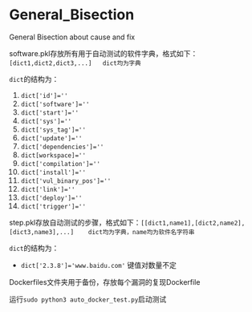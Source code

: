 # General_Bisection
General Bisection about cause and fix

software.pkl存放所有用于自动测试的软件字典，格式如下：`[dict1,dict2,dict3,...]   dict均为字典`

`dict`的结构为：

1. `dict['id']=''`
2. `dict['software']=''`
3. `dict['start']=''`
4. `dict['sys']=''`
5. `dict['sys_tag']=''`
6. `dict['update']=''`
7. `dict['dependencies']=''`
8. `dict[workspace]=''`
9. `dict['compilation']=''`
10. `dict['install']=''`
11. `dict['vul_binary_pos']=''`
12. `dict['link']=''`
13. `dict['deploy']=''`
14. `dict['trigger']=''`

step.pkl存放自动测试的步骤，格式如下：`[[dict1,name1],[dict2,name2],[dict3,name3],...]    dict均为字典，name均为软件名字符串`

`dict`的结构为：

- `dict['2.3.8']='www.baidu.com'`    键值对数量不定

Dockerfiles文件夹用于备份，存放每个漏洞的复现Dockerfile

运行`sudo python3 auto_docker_test.py`启动测试
